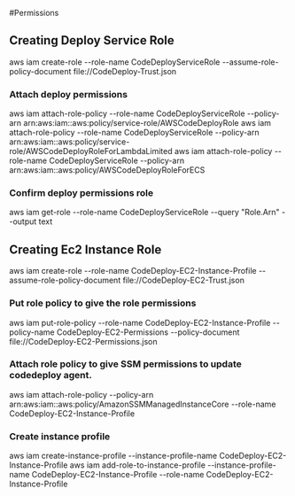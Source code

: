 #Permissions


## Creating Deploy Service Role

aws iam create-role --role-name CodeDeployServiceRole --assume-role-policy-document file://CodeDeploy-Trust.json

### Attach deploy permissions
aws iam attach-role-policy --role-name CodeDeployServiceRole --policy-arn arn:aws:iam::aws:policy/service-role/AWSCodeDeployRole
aws iam attach-role-policy --role-name CodeDeployServiceRole --policy-arn arn:aws:iam::aws:policy/service-role/AWSCodeDeployRoleForLambdaLimited
aws iam attach-role-policy --role-name CodeDeployServiceRole --policy-arn arn:aws:iam::aws:policy/AWSCodeDeployRoleForECS

### Confirm deploy permissions role
aws iam get-role --role-name CodeDeployServiceRole --query "Role.Arn" --output text


## Creating Ec2 Instance Role

aws iam create-role --role-name CodeDeploy-EC2-Instance-Profile --assume-role-policy-document file://CodeDeploy-EC2-Trust.json

### Put role policy to give the role permissions

aws iam put-role-policy --role-name CodeDeploy-EC2-Instance-Profile --policy-name CodeDeploy-EC2-Permissions --policy-document file://CodeDeploy-EC2-Permissions.json

### Attach role policy to give SSM permissions to update codedeploy agent.

aws iam attach-role-policy --policy-arn arn:aws:iam::aws:policy/AmazonSSMManagedInstanceCore --role-name CodeDeploy-EC2-Instance-Profile

### Create instance profile 

aws iam create-instance-profile --instance-profile-name CodeDeploy-EC2-Instance-Profile
aws iam add-role-to-instance-profile --instance-profile-name CodeDeploy-EC2-Instance-Profile --role-name CodeDeploy-EC2-Instance-Profile
